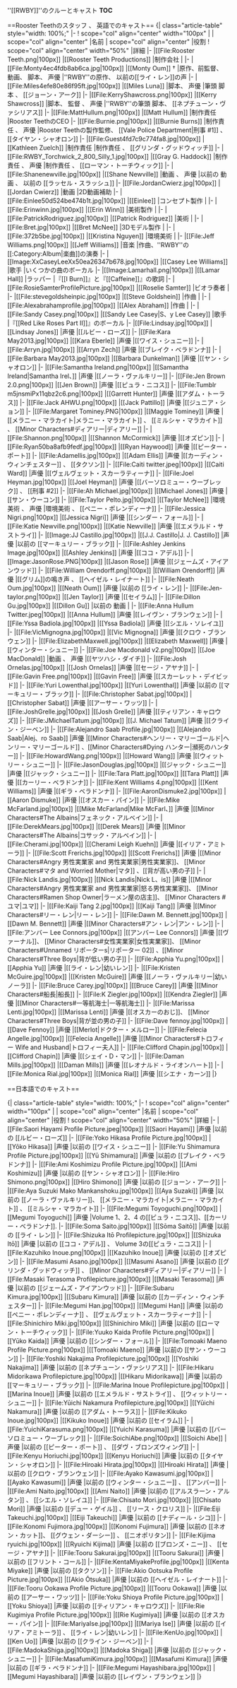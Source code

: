 
''[[RWBY]]''のクルーとキャスト
__TOC__

==Rooster Teethのスタッフ 、 英語でのキャスト==
{| class="article-table" style="width: 100%;"
|-
! scope="col" align="center" width="100px" |
| scope="col" align="center" |名前
| scope="col" align="center" |役割
! scope="col" align="center" width="50%" |詳細
|-
|[[File:Rooster Teeth.png|100px]]
|[[Rooster Teeth Productions]]
|制作会社
|
|-
|[[File:Monty4ec4fdb8ab6ca.jpg|100px]]
|[[Monty Oum]] †
|原作、前監督、 動画、 脚本、 声優
|''RWBY''の原作、 以前の[[ライ・レン]]の声
|-
|[[File:Miles4efe80e86f95ft.jpg|100px]]
|[[Miles Luna]]
|脚本、 声優
|筆頭 脚本 、 [[ジョーン・アーク]]
|-
|[[File:KerryShawcross.png|100px]]
|[[Kerry Shawcross]]
|脚本、 監督 、 声優
|''RWBY''の筆頭 脚本、 [[ネプチューン・ヴァシリアス]]
|-
|[[File:MattHullum.png|100px]]
|[[Matt Hullum]]
|制作責任
|Rooster TeethのCEO
|-
|[[File:Burnie.png|100px]]
|[[Burnie Burns]]
|制作責任 、 声優
|Rooster Teethの製作監修、 [[Vale Police Department|刑事 #1]] 、 [[タイヤン・シャオロン]]
|-
|[[File:Guest4fd7c9c774fa8.jpg|100px]]
|[[Kathleen Zuelch]]
|制作責任
|制作責任 、 [[グリンダ・グッドウィッチ]]
|-
|[[File:RWBY_Torchwick_2_800_Silly_1.jpg|100px]]
|[[Gray G. Haddock]]
|制作責任 、 声優
|制作責任 、 [[ローマン・トーチウィック]]
|-
|[[File:Shanenewville.jpg|100px]]
|[[Shane Newville]]
|動画 、 声優
|以前の 動画 、 以前の [[ラッセル・スラッシュ]]
|-
|[[File:JordanCwierz.jpg|100px]]
|[[Jordan Cwierz]]
|動画
|2D動画補助
|-
|[[File:Einlee50d524be474b1t.jpg|100px]]
|[[Einlee]]
|コンセプト製作
|
|-
|[[File:Erinwinn.jpg|100px]]
|[[Erin Winn]]
|美術製作
|
|-
|[[File:PatrickRodriguez.jpg|100px]]
|[[Patrick Rodriguez]]
|美術
|
|-
|[[File:Bret.jpg|100px]]
|[[Bret McNee]]
|3Dモデル製作
|
|-
|[[File:372b5be.jpg|100px]]
|[[Kristina Nguyen]]
|環境美術
|
|-
|[[File:Jeff Williams.png|100px]]
|[[Jeff Williams]]
|音楽
|作曲、''RWBY''の[[:Category:Album|楽曲]]の演奏
|-
|[[Image:XxCaseyLeeXx50ea26347b678.jpg|100px]]
|[[Casey Lee Williams]]
|歌手
|いくつかの曲のボーカル
|-
|[[Image:Lamarhall.png|100px]]
|[[Lamar Hall]]
|ラッパー
|『[[I Burn]]』と『[[Caffeine]]』の歌詞
|-
|[[File:RosieSamterProfilePicture.jpg|100px]]
|[[Roselie Samter]]
|ビオラ奏者
|
|-
|[[File:stevegoldsheinpic.jpg|100px]]
|[[Steve Goldshein]]
|作曲
|
|-
|[[File:Alexabrahamprofile.jpg|100px]]
|[[Alex Abraham]]
|作曲
|
|-
|[[File:Sandy Casey.png|100px]]
|[[Sandy Lee Casey|S、y Lee Casey]]
|歌手
|『[[Red Like Roses Part II]]』のボーカル
|-
|[[File:Lindsay.jpg|100px]]
|[[Lindsay Jones]]
|声優
|[[ルビー・ローズ]]
|-
|[[File:Kara May2013.jpg|100px]]
|[[Kara Eberle]]
|声優
|[[ワイス・シュニー]]
|-
|[[File:Arryn.jpg|100px]]
|[[Arryn Zech]]
|声優
|[[ブレイク・ベラドンナ]]
|-
|[[File:Barbara May2013.jpg|100px]]
|[[Barbara Dunkelman]]
|声優
|[[ヤン・シャオロン]]
|-
|[[File:Samantha Ireland.png|100px]]
|[[Samantha Ireland|Samantha Irel、]]
|声優
|[[ノーラ・ヴァルキリー]]
|-
|[[File:Jen Brown 2.0.png|100px]]
|[[Jen Brown]]
|声優
|[[ピュラ・ニコス]]
|-
|[[File:Tumblr m5jnsmiPx11qbz2c6.png|100px]]
|[[Garrett Hunter]]
|声優
|[[アダム・トーラス]]
|-
|[[File:Jack AHWU.png|100px]]
|[[Jack Pattillo]]
|声優
|[[ジュニア・ション]]
|-
|[[File:Margaret Tominey.PNG|100px]]
|[[Maggie Tominey]]
|声優
|[[メラニー・マラカイト|メラニー・マラカイト]] 、 [[ミルシャ・マラカイト]] 、 [[Minor Characters#ディアリー|ディアリー]]
|-
|[[File:Shannon.png|100px]]
|[[Shannon McCormick]]
|声優
|[[オズピン]]
|-
|[[File:Ryan50ba8afb9fedf.jpg|100px]]
|[[Ryan Haywood]]
|声優
|[[ピーター・ポート]]
|-
|[[File:Adamellis.jpg|100px]]
|[[Adam Ellis]]
|声優
|[[カーディン・ウィンチェスター]] 、 [[タクソン]]
|-
|[[File:Caiti twitter.jpeg|100px]]
|[[Caiti Ward]]
|声優
|[[ヴェルヴェット・スカーラティーナ]]
|-
|[[File:Joel Heyman.jpg|100px]]
|[[Joel Heyman]]
|声優
|[[バーソロミュー・ウーブレック]] 、 [[刑事 #2]]
|-
|[[File:Ah Michael.jpg|100px]]
|[[Michael Jones]]
|声優
|[[サン・ウーコン]]
|-
|[[File:Taylor Pelto.jpg|100px]]
|[[Taylor McNee]]
|環境美術 、 声優
|環境美術 、 [[ペニー・ポレンディーナ]]
|-
|[[File:Jessica Nigri.png|100px]]
|[[Jessica Nigri]]
|声優
|[[シンダー・フォール]]
|-
|[[File:Katie Newville.png|100px]]
|[[Katie Newville]]
|声優
|[[エメラルド・サストライ]]
|-
|[[Image:JJ Castillo.jpg|100px]]
|[[J.J. Castillo|J. J. Castillo]]
|声優
|以前の [[マーキュリー・ブラック]]
|-
|[[File:Ashley Jenkins Image.jpg|100px]]
|[[Ashley Jenkins]]
|声優
|[[ココ・アデル]]
|-
|[[Image:JasonRose.PNG|100px]]
|[[Jason Rose]]
|声優
|[[ジェームズ・アイアンウッド]]
|-
|[[File:William Orendorff.png|100px]]
|[[William Orendorff]]
|声優
|[[グリム]]の鳴き声 、 [[ヘイゼル・レイナート]]
|-
|[[File:Neath Oum.jpg|100px]]
|[[Neath Oum]]
|声優
|以前の [[ライ・レン]]
|-
|[[File:Jen-taylor.png|100px]]
|[[Jen Taylor]]
|声優
|[[セイラム]]
|-
|[[File:Dillon Gu.jpg|100px]]
|[[Dillon Gu]]
|以前の 動画
|
|-
|[[File:Anna Hullum Twitter.jpeg|100px]]
|[[Anna Hullum]]
|声優
|[[レイヴン・ブランウェン]]
|-
|[[File:Yssa Badiola.jpg|100px]]
|[[Yssa Badiola]]
|声優
|[[シエル・ソレイユ]]
|-
|[[File:VicMignogna.jpg|100px]]
|[[Vic Mignogna]]
|声優
|[[クロウ・ブランウェン]]
|-
|[[File:ElizabethMaxwell.jpg|100px]]
|[[Elizabeth Maxwell]]
|声優
|[[ウィンター・シュニー]]
|-
|[[File:Joe Macdonald v2.png|100px]]
|[[Joe MacDonald]]
|動画 、 声優
|[[ヤツハシ・ダイチ]]
|-
|[[File:Josh Ornelas.jpg|100px]]
|[[Josh Ornelas]]
|声優
|[[セージ・アヤナ]]
|-
|[[File:Gavin Free.png|100px]]
|[[Gavin Free]]
|声優
|[[スカーレット・デイビッド]]
|-
|[[File:Yuri Lowenthal.jpg|100px]]
|[[Yuri Lowenthal]]
|声優
|以前の [[マーキュリー・ブラック]]
|-
|[[File:Christopher Sabat.jpg|100px]]
|[[Christopher Sabat]]
|声優
|[[アーサー・ワッツ]]
|-
|[[File:JoshGrelle.jpg|100px]]
|[[Josh Grelle]]
|声優
|[[ティリアン・キャロウズ]]
|-
|[[File:JMichaelTatum.jpg|100px]]
|[[J. Michael Tatum]]
|声優
|[[クライン・ジーベン]]
|-
|[[File:Alejandro Saab Profile.jpg|100px]]
|[[Alejandro Saab|Alej、ro Saab]]
|声優
|[[Minor Characters#ヘンリー・マリーゴールド|ヘンリー・マリーゴールド]] 、[[Minor Characters#Dying ハンター|瀕死のハンター]]
|-
|[[File:HowardWang.png|100px]]
|[[Howard Wang]]
|声優
|[[ウィットリー・シュニー]]
|-
|[[File:JasonDouglas.jpg|100px]]
|[[ジャック・シュニー]]
|声優
|[[ジャック・シュニー]]
|-
|[[File:Tara Platt.jpg|100px]]
|[[Tara Platt]]
|声優
|[[カーリー・ベラドンナ]]
|-
|[[File:Kent Williams 4.png|100px]]
|[[Kent Williams]]
|声優
|[[ギラ・ベラドンナ]]
|-
|[[File:AaronDismuke2.jpg|100px]]
|[[Aaron Dismuke]]
|声優
|[[オスカー・パイン]]
|-
|[[File:Mike McFarland.jpg|100px]]
|[[Mike McFarland|Mike McFarl、]]
|声優
|[[Minor Characters#The Albains|フェネック・アルベイン]]
|-
|[[File:DerekMears.jpg|100px]]
|[[Derek Mears]]
|声優
|[[Minor Characters#The Albains|コサック・アルベイン]]
|-
|[[File:Cherami.jpg|100px]]
|[[Cherami Leigh Kuehn]]
|声優
|[[イリア・アミトーラ]]
|-
|[[File:Scott Frerichs.jpg|100px]]
|[[Scott Frerichs]]
|声優
|[[Minor Characters#Angry 男性実業家 and 男性実業家|男性実業家]]、 [[Minor Characters#マタ and Worried Mother|マタ]] 、[[背が高い男の子]]
|-
|[[File:Nick Landis.jpg|100px]]
|[[Nick Landis|Nick L、is]]
|声優
|[[Minor Characters#Angry 男性実業家 and 男性実業家|怒る男性実業家]]、 [[Minor Characters#Ramen Shop Owner|ラーメン屋の店主]]、 [[Minor Characters #ユマ|ユマ]]
|-
|[[File:Kaiji Tang 2.jpg|100px]]
|[[Kaiji Tang]]
|声優
|[[Minor Characters#リー・レン|リー・レン]]
|-
|[[File:Dawn M. Bennett.jpg|100px]]
|[[Dawn M. Bennett]]
|声優
|[[Minor Characters#アン・レン|アン・レン]]
|-
|[[File:アンバー Lee Connors.jpg|100px]]
|[[アンバー Lee Connors]]
|声優
|[[ヴァーナル]]、 [[Minor Characters#女性実業家|女性実業家]]、 [[Minor Characters#Unnamed リポーターs|リポーター 02]] 、[[Minor Characters#Three Boys|背が低い男の子]]
|-
|[[File:Apphia Yu.png|100px]]
|[[Apphia Yu]]
|声優
|[[ライ・レン|幼いレン]]
|-
|[[File:Kristen McGuire.jpg|100px]]
|[[Kristen McGuire]]
|声優
|[[ノーラ・ヴァルキリー|幼いノーラ]]
|-
|[[File:Bruce Carey.jpg|100px]]
|[[Bruce Carey]]
|声優
|[[Minor Characters#船長|船長]]
|-
|[[File:K Ziegler.jpg|100px]]
|[[Kendra Ziegler]]
|声優
|[[Minor Characters#一等航海士|一等航海士]]
|-
|[[File:Marissa Lenti.jpg|100px]]
|[[Marissa Lenti]]
|声優
|[[オスカーのおじ]]、 [[Minor Characters#Three Boys|背が並の男の子]]
|-
|[[File:Dave fennoy.jpg|100px]]
|[[Dave Fennoy]]
|声優
|[[Merlot|ドクター・メルロー]]
|-
|[[File:Felecia Angelle.jpg|100px]]
|[[Felecia Angelle]]
|声優
|[[Minor Characters#トロフィー Wife and Husband|トロフィー夫人]]
|-
|[[File:Clifford Chapin.jpg|100px]]
|[[Clifford Chapin]]
|声優
|[[シェイ・D・マン]]
|-
|[[File:Daman Mills.jpg|100px]]
|[[Daman Mills]]
|声優
|[[レオナルド・ライオンハート]]
|-
|[[File:Monica Rial.jpg|100px]]
|[[Monica Rial]]
|声優
|[[シエナ・カーン]]
|}

==日本語でのキャスト==

{| class="article-table" style="width: 100%;"
|-
! scope="col" align="center" width="100px" |
| scope="col" align="center" |名前
| scope="col" align="center" |役割
! scope="col" align="center" width="50%" |詳細
|-
|[[File:Saori Hayami Profile Picture.jpeg|100px]]
|[[Saori Hayami]]
|声優
|以前の [[ルビー・ローズ]]
|-
|[[File:Yoko Hikasa Profile Picture.jpg|100px]]
|[[Yōko Hikasa]]
|声優
|以前の [[ワイス・シュニー]]
|-
|[[File:Yu Shimamura Profile Picture.jpg|100px]]
|[[Yū Shimamura]]
|声優
|以前の [[ブレイク・ベラドンナ]]
|-
|[[File:Ami Koshimizu Profile Picture.jpg|100px]]
|[[Ami Koshimizu]]
|声優
|以前の [[ヤン・シャオロン]]
|-
|[[File:Hiro Shimono.png|100px]]
|[[Hiro Shimono]]
|声優
|以前の [[ジョーン・アーク]]
|-
|[[File:Aya Suzuki Mako Mankanshoku.jpg|100px]]
|[[Aya Suzaki]]
|声優
|以前の [[ノーラ・ヴァルキリー]]、 [[メラニー・マラカイト|メラニー・マラカイト]] 、 [[ミルシャ・マラカイト]]
|-
|[[File:Megumi Toyoguchi.png|100px]]
|[[Megumi Toyoguchi]]
|声優
|Volume 1、2、4 の[[ピュラ・ニコス]]、[[カーリー・ベラドンナ]].
|-
|[[File:Soma Saito.jpg|100px]]
|[[Sōma Saitō]]
|声優
|以前の [[ライ・レン]]
|-
|[[File:Shizuka Itō Profilepicture.jpg|100px]]
|[[Shizuka Itō]]
|声優
|以前の [[ココ・アデル]] 、 Volume 3の[[ピュラ・ニコス]]
|-
|[[File:Kazuhiko Inoue.png|100px]]
|[[Kazuhiko Inoue]]
|声優
|以前の [[オズピン]]
|-
|[[File:Masumi Asano.jpg|100px]]
|[[Masumi Asano]]
|声優
|以前の [[グリンダ・グッドウィッチ]] 、 [[Minor Characters#ディアリー|ディアリー]]
|-
|[[File:Masaki Terasoma Profilepicture.jpg|100px]]
|[[Masaki Terasoma]]
|声優
|以前の [[ジェームズ・アイアンウッド]]
|-
|[[File:Subaru Kimura.jpg|100px]]
|[[Subaru Kimura]]
|声優
|以前の [[カーディン・ウィンチェスター]]
|-
|[[File:Megumi Han.jpg|100px]]
|[[Megumi Han]]
|声優
|以前の [[ペニー・ポレンディーナ]] 、 [[ヴェルヴェット・スカーラティーナ]]
|-
|[[File:Shinichiro Miki.jpg|100px]]
|[[Shinichiro Miki]]
|声優
|以前の [[ローマン・トーチウィック]]
|-
|[[File:Yuuko Kaida Profile Picture.png|100px]]
|[[Yūko Kaida]]
|声優
|以前の [[シンダー・フォール]]
|-
|[[File:Tomoaki Maeno Profile Picture.png|100px]]
|[[Tomoaki Maeno]]
|声優
|以前の [[サン・ウーコン]]
|-
|[[File:Yoshiki Nakajima Profilepicture.jpg|100px]]
|[[Yoshiki Nakajima]]
|声優
|以前の [[ネプチューン・ヴァシリアス]]
|-
|[[File:Hikaru Midorikawa Profilepicture.jpg|100px]]
|[[Hikaru Midorikawa]]
|声優
|以前の [[マーキュリー・ブラック]]
|-
|[[File:Marina Inoue Profilepicture.jpg|100px]]
|[[Marina Inoue]]
|声優
|以前の [[エメラルド・サストライ]] 、 [[ウィットリー・シュニー]]
|-
|[[File:Yūichi Nakamura Profilepicture.jpg|100px]]
|[[Yūichi Nakamura]]
|声優
|以前の [[アダム・トーラス]]
|-
|[[File:Kikuko Inoue.jpg|100px]]
|[[Kikuko Inoue]]
|声優
|以前の [[セイラム]]
|-
|[[File:YuichiKarasuma.png|100px]]
|[[Yuichi Karasuma]]
|声優
|以前の [[バーソロミュー・ウーブレック]]
|-
|[[File:SoichiAbe.png|100px]]
|[[Soichi Abe]]
|声優
|以前の [[ピーター・ポート]] 、 [[ダヴ・ブロンズウィング]]
|-
|[[File:Kenyu Horiuchi.jpg|100px]]
|[[Kenyu Horiuchi]]
|声優
|以前の [[タイヤン・シャオロン]]
|-
|[[File:Hiroaki Hirata.jpg|100px]]
|[[Hiroaki Hirata]]
|声優
|以前の [[クロウ・ブランウェン]]
|-
|[[File:Ayako Kawasumi.jpg|100px]]
|[[Ayako Kawasumi]]
|声優
|以前の [[ウィンター・シュニー]] 、 [[アンバー]]
|-
|[[File:Ami Naito.jpg|100px]]
|[[Ami Naito]]
|声優
|以前の [[アルスラーン・アルタン]] 、 [[シエル・ソレイユ]]
|-
|[[File:Chisato Mori.jpg|100px]]
|[[Chisato Mori]]
|声優
|以前の [[デュー・ゲイル]] 、 [[リース・クロリス]]
|-
|[[File:Eiji Takeuchi.jpg|100px]]
|[[Eiji Takeuchi]]
|声優
|以前の [[ナディール・シコ]]
|-
|[[File:Konomi Fujimora.jpg|100px]]
|[[Konomi Fujimura]]
|声優
|以前の [[ネオン・カット]]、 [[グウェン・ダーシー]] 、 [[ニオポリタン]]
|-
|[[File:Kijima ryuichi.jpg|100px]]
|[[Ryuichi Kijima]]
|声優
|以前の [[ブロンズ・ニー]] 、 [[セージ・アヤナ]]
|-
|[[File:Tooru Sakurai.jpg|100px]]
|[[Tooru Sakurai]]
|声優
|以前の [[フリント・コール]]
|-
|[[File:KentaMiyakeProfile.jpg|100px]]
|[[Kenta Miyake]]
|声優
|以前の [[タクソン]]
|-
|[[File:Akio Ootsuka Profile Picture.jpg|100px]]
|[[Akio Ōtsuka]]
|声優
|以前の [[ヘイゼル・レイナート]]
|-
|[[File:Tooru Ookawa Profile Picture.jpg|100px]]
|[[Tooru Ookawa]]
|声優
|以前の [[アーサー・ワッツ]]
|-
|[[File:Yoku Shioya Profile Picture.jpg|100px]]
|[[Yoku Shioya]]
|声優
|以前の [[ティリアン・キャロウズ]]
|-
|[[File:Rie Kugimiya Profile Picture.jpg|100px]]
|[[Rie Kugimiya]]
|声優
|以前の [[オスカー・パイン]]
|-
|[[File:MariyaIse.jpg|100px]]
|[[Mariya Ise]]
|声優
|以前の [[イリア・アミトーラ]] 、 [[ライ・レン|幼いレン]]
|-
|[[File:KenUo.jpg|100px]]
|[[Ken Uo]]
|声優
|以前の [[クライン・ジーベン]]
|-
|[[File:MadokaShiga.jpg|100px]]
|[[Madoka Shiga]]
|声優
|以前の [[ジャック・シュニー]]
|-
|[[File:MasafumiKimura.jpg|100px]]
|[[Masafumi Kimura]]
|声優
|以前の [[ギラ・ベラドンナ]]
|-
|[[File:Megumi Hayashibara.jpg|100px]]
|[[Megumi Hayashibara]]
|声優
|以前の [[レイヴン・ブランウェン]]
|}
